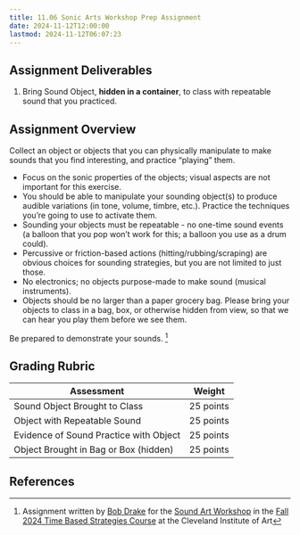 ```yaml
---
title: 11.06 Sonic Arts Workshop Prep Assignment
date: 2024-11-12T12:00:00
lastmod: 2024-11-12T06:07:23
---
```


## Assignment Deliverables

1. Bring Sound Object, **hidden in a container**, to class with repeatable sound that you practiced.

## Assignment Overview

Collect an object or objects that you can physically manipulate to make sounds that you find interesting, and practice “playing” them.

- Focus on the sonic properties of the objects; visual aspects are not important for this exercise.
- You should be able to manipulate your sounding object(s) to produce audible variations (in tone,
  volume, timbre, etc.). Practice the techniques you’re going to use to activate them.
- Sounding your objects must be repeatable - no one-time sound events (a balloon that you pop
  won’t work for this; a balloon you use as a drum could).
- Percussive or friction-based actions (hitting/rubbing/scraping) are obvious choices for sounding
  strategies, but you are not limited to just those.
- No electronics; no objects purpose-made to make sound (musical instruments).
- Objects should be no larger than a paper grocery bag. Please bring your objects to class in a
  bag, box, or otherwise hidden from view, so that we can hear you play them before we see
  them.

Be prepared to demonstrate your sounds. [^drake-assignment]

## Grading Rubric

<div class="responsive-table-markdown">

| Assessment                             | Weight    |
| -------------------------------------- | --------- |
| Sound Object Brought to Class          | 25 points |
| Object with Repeatable Sound           | 25 points |
| Evidence of Sound Practice with Object | 25 points |
| Object Brought in Bag or Box (hidden)  | 25 points |

</div>

## References

[^drake-assignment]: Assignment written by [Bob Drake](../12-sonic-arts-workshop-with-bob-drake-part-1/12-01-bob-drake.md) for the [Sound Art Workshop](../12-sonic-arts-workshop-with-bob-drake-part-1/12-00-introduction.md) in the [Fall 2024 Time Based Strategies Course](../00-getting-started/00-00-time-based-strategies-syllabus.md) at the Cleveland Institute of Art
